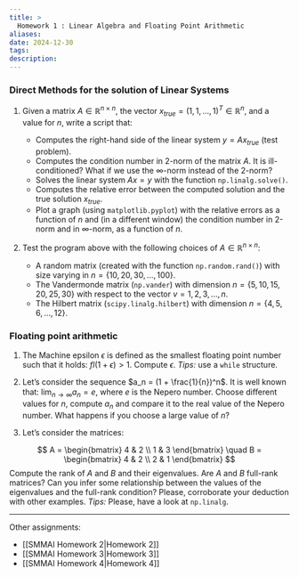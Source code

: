 ```yaml
---
title: >
  Homework 1 : Linear Algebra and Floating Point Arithmetic  
aliases: 
date: 2024-12-30
tags: 
description:
---
```


### Direct Methods for the solution of Linear Systems
1. Given a matrix $A \in \mathbb{R}^{n \times n}$, the vector $x_{true} = (1,1,...,1)^T \in \mathbb{R}^n$, and a value for $n$, write a script that:
    - Computes the right-hand side of the linear system $y = A x_{true}$ (test problem).
    - Computes the condition number in 2-norm of the matrix $A$. It is ill-conditioned? What if we use the $\infty$-norm instead of the 2-norm?
    - Solves the linear system $Ax = y$ with the function `np.linalg.solve()`.
    - Computes the relative error between the computed solution and the true solution $x_{true}$.
    - Plot a graph (using `matplotlib.pyplot`) with the relative errors as a function of $n$ and (in a different window) the condition number in 2-norm and in $\infty$-norm, as a function of $n$.

2. Test the program above with the following choices of $A \in \mathbb{R}^{n \times n}$:
    - A random matrix (created with the function `np.random.rand()`) with size varying in $n = \{10, 20, 30, ..., 100\}$.
    - The Vandermonde matrix (`np.vander`) with dimension $n= \{5,10,15,20,25,30\}$ with respect to the vector $v = {1,2,3,...,n}$.
    - The Hilbert matrix (`scipy.linalg.hilbert`) with dimension $n= \{4, 5, 6, ..., 12\}$.

### Floating point arithmetic

1. The Machine epsilon $\epsilon$ is defined as the smallest floating point number such that it holds: $fl(1 + \epsilon) > 1$. Compute $\epsilon$. *Tips:* use a `while` structure.

2. Let’s consider the sequence $a_n = (1 + \frac{1}{n})^n$. It is well known that: $\lim_{n \to \infty} a_n = e$, where $e$ is the Nepero number. Choose diﬀerent values for $n$, compute $a_n$ and compare it to the real value of the Nepero number. What happens if you choose a large value of $n$?

3. Let’s consider the matrices:

$$
A = \begin{bmatrix} 4 & 2 \\ 1 & 3 \end{bmatrix} \quad B = \begin{bmatrix} 4 & 2 \\ 2 & 1 \end{bmatrix}
$$
 Compute the rank of $A$ and $B$ and their eigenvalues. Are $A$ and $B$ full-rank matrices? Can you infer some relationship between the values of the eigenvalues and the full-rank condition? Please, corroborate your deduction with other examples. *Tips:* Please, have a look at `np.linalg`.

---
Other assignments:
- [[SMMAI Homework 2|Homework 2]]
- [[SMMAI Homework 3|Homework 3]]
- [[SMMAI Homework 4|Homework 4]]